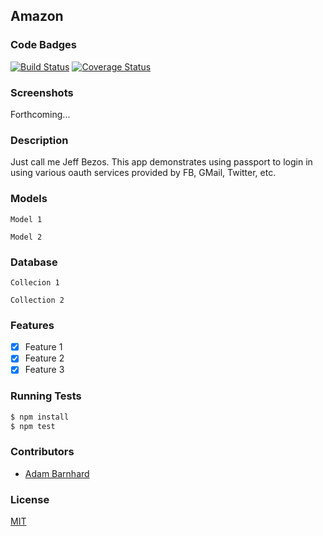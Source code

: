 ## Amazon
### Code Badges
[![Build Status](https://travis-ci.org/ABarnhard/amazon.svg)](https://travis-ci.org/ABarnhard/amazon)
[![Coverage Status](https://coveralls.io/repos/ABarnhard/amazon/badge.png)](https://coveralls.io/r/ABarnhard/amazon)


### Screenshots
Forthcoming...

### Description
Just call me Jeff Bezos. This app demonstrates using passport to login in using various oauth services provided by FB, GMail, Twitter, etc.

### Models
```
Model 1
```

```
Model 2
```

### Database
```
Collecion 1
```

```
Collection 2
```

### Features
- [x] Feature 1
- [x] Feature 2
- [x] Feature 3

### Running Tests
```bash
$ npm install
$ npm test
```

### Contributors
- [Adam Barnhard](https://github.com/abarnhard)

### License
[MIT](LICENSE)


